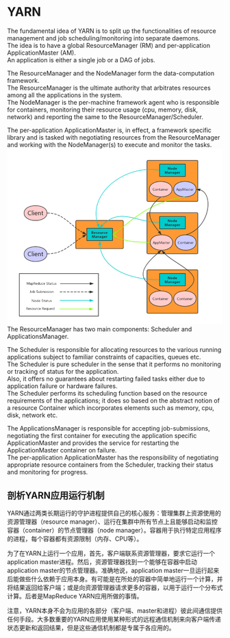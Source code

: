 # YARN
The fundamental idea of YARN is to split up the functionalities of resource management and job scheduling/monitoring into separate daemons.  
The idea is to have a global ResourceManager (RM) and per-application ApplicationMaster (AM).  
An application is either a single job or a DAG of jobs.

The ResourceManager and the NodeManager form the data-computation framework.  
The ResourceManager is the ultimate authority that arbitrates resources among all the applications in the system.  
The NodeManager is the per-machine framework agent who is responsible for containers, monitoring their resource usage (cpu, memory, disk, network) and reporting the same to the ResourceManager/Scheduler.

The per-application ApplicationMaster is, in effect, a framework specific library and is tasked with negotiating resources from the ResourceManager and working with the NodeManager(s) to execute and monitor the tasks.
![YARN](picture/YARN.jpg)
The ResourceManager has two main components: Scheduler and ApplicationsManager.

The Scheduler is responsible for allocating resources to the various running applications subject to familiar constraints of capacities, queues etc.  
The Scheduler is pure scheduler in the sense that it performs no monitoring or tracking of status for the application.  
Also, it offers no guarantees about restarting failed tasks either due to application failure or hardware failures.  
The Scheduler performs its scheduling function based on the resource requirements of the applications; it does so based on the abstract notion of a resource Container which incorporates elements such as memory, cpu, disk, network etc.

The ApplicationsManager is responsible for accepting job-submissions, negotiating the first container for executing the application specific ApplicationMaster and provides the service for restarting the ApplicationMaster container on failure.  
The per-application ApplicationMaster has the responsibility of negotiating appropriate resource containers from the Scheduler, tracking their status and monitoring for progress.
## 剖析YARN应用运行机制
YARN通过两类长期运行的守护进程提供自己的核心服务：管理集群上资源使用的资源管理器（resource manager）、运行在集群中所有节点上且能够启动和监控容器（container）的节点管理器（node manager）。容器用于执行特定应用程序的进程，每个容器都有资源限制（内存、CPU等）。  

为了在YARN上运行一个应用，首先，客户端联系资源管理器，要求它运行一个application master进程。然后，资源管理器找到一个能够在容器中启动application master的节点管理器。准确地说，application master一旦运行起来后能做些什么依赖于应用本身。有可能是在所处的容器中简单地运行一个计算，并将结果返回给客户端；或是向资源管理器请求更多的容器，以用于运行一个分布式计算。后者是MapReduce YARN应用所做的事情。  

注意，YARN本身不会为应用的各部分（客户端、master和进程）彼此间通信提供任何手段。大多数重要的YARN应用使用某种形式的远程通信机制来向客户端传递状态更新和返回结果，但是这些通信机制都是专属于各应用的。













